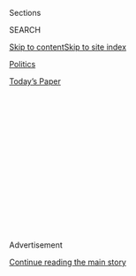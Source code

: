 <div id="app">

<div>

<div>

<div>

<div class="NYTAppHideMasthead css-1q2w90k e1suatyy0">

<div class="section css-ui9rw0 e1suatyy2">

<div class="css-eph4ug er09x8g0">

<div class="css-6n7j50">

</div>

<span class="css-1dv1kvn">Sections</span>

<div class="css-10488qs">

<span class="css-1dv1kvn">SEARCH</span>

</div>

[Skip to content](#site-content)[Skip to site
index](#site-index)

</div>

<div id="masthead-section-label" class="css-1wr3we4 eaxe0e00">

[Politics](https://www.nytimes3xbfgragh.onion/section/politics)

</div>

<div class="css-10698na e1huz5gh0">

</div>

</div>

<div id="masthead-bar-one" class="section hasLinks css-15hmgas e1csuq9d3">

<div class="css-uqyvli e1csuq9d0">

</div>

<div class="css-1uqjmks e1csuq9d1">

</div>

<div class="css-9e9ivx">

[](https://myaccount.nytimes3xbfgragh.onion/auth/login?response_type=cookie&client_id=vi)

</div>

<div class="css-1bvtpon e1csuq9d2">

[Today’s
Paper](https://www.nytimes3xbfgragh.onion/section/todayspaper)

</div>

</div>

</div>

</div>

<div data-aria-hidden="false">

<div id="site-content" data-role="main">

<div>

<div class="css-1aor85t" style="opacity:0.000000001;z-index:-1;visibility:hidden">

<div class="css-1hqnpie">

<div class="css-epjblv">

<span class="css-17xtcya">[Politics](/section/politics)</span><span class="css-x15j1o">|</span><span class="css-fwqvlz">Donald
Trump Tax Records Show He Could Have Avoided Taxes for Nearly Two
Decades, The Times
Found</span>

</div>

<div class="css-k008qs">

<div class="css-1iwv8en">

<span class="css-18z7m18"></span>

<div>

</div>

</div>

<span class="css-1n6z4y">https://nyti.ms/2dupGDz</span>

<div class="css-1705lsu">

<div class="css-4xjgmj">

<div class="css-4skfbu" data-role="toolbar" data-aria-label="Social Media Share buttons, Save button, and Comments Panel with current comment count" data-testid="share-tools">

  - 
  - 
  - 
  - 
    
    <div class="css-6n7j50">
    
    </div>

  - 
  - 

</div>

</div>

</div>

</div>

</div>

</div>

<div class="css-13pd83m">

</div>

<div id="top-wrapper" class="css-1sy8kpn">

<div id="top-slug" class="css-l9onyx">

Advertisement

</div>

[Continue reading the main
story](#after-top)

<div class="ad top-wrapper" style="text-align:center;height:100%;display:block;min-height:250px">

<div id="top" class="place-ad" data-position="top" data-size-key="top">

</div>

</div>

<div id="after-top">

</div>

</div>

<div id="sponsor-wrapper" class="css-1hyfx7x">

<div id="sponsor-slug" class="css-19vbshk">

Supported by

</div>

[Continue reading the main
story](#after-sponsor)

<div id="sponsor" class="ad sponsor-wrapper" style="text-align:center;height:100%;display:block">

</div>

<div id="after-sponsor">

</div>

</div>

<div class="css-1vkm6nb ehdk2mb0">

# Donald Trump Tax Records Show He Could Have Avoided Taxes for Nearly Two Decades, The Times Found

</div>

![<span class="css-16f3y1r e13ogyst0">The New York Times obtained
records from 1995 showing that Donald J. Trump declared a $916 million
loss. The figure is so substantial that it could have allowed him to
legally avoid paying federal income tax for 18
years.</span><span class="css-cch8ym"><span class="css-1dv1kvn">Credit</span><span class="css-cnj6d5 e1z0qqy90" itemprop="copyrightHolder"><span class="css-1ly73wi e1tej78p0">Credit...</span><span>Kathy
Willens/Associated
Press</span></span></span>](https://static01.graylady3jvrrxbe.onion/images/2016/10/02/us/01trumptaxes1/01trumptaxes1-videoSixteenByNine3000.jpg)

<div class="css-xt80pu e12qa4dv0">

<div class="css-18e8msd">

<div class="css-vp77d3 epjyd6m0">

<div class="css-1baulvz">

By [<span class="css-1baulvz" itemprop="name">David
Barstow</span>](https://www.nytimes3xbfgragh.onion/by/david-barstow),
[<span class="css-1baulvz" itemprop="name">Susanne
Craig</span>](https://www.nytimes3xbfgragh.onion/by/susanne-craig),
[<span class="css-1baulvz" itemprop="name">Russ
Buettner</span>](https://www.nytimes3xbfgragh.onion/by/russ-buettner)
and [<span class="css-1baulvz last-byline" itemprop="name">Megan
Twohey</span>](https://www.nytimes3xbfgragh.onion/by/megan-twohey)

</div>

</div>

  - Oct. 1,
    2016

  - 
    
    <div class="css-4xjgmj">
    
    <div class="css-d8bdto" data-role="toolbar" data-aria-label="Social Media Share buttons, Save button, and Comments Panel with current comment count" data-testid="share-tools">
    
      - 
      - 
      - 
      - 
        
        <div class="css-6n7j50">
        
        </div>
    
      - 
      - 
    
    </div>
    
    </div>

</div>

</div>

<div class="section meteredContent css-1r7ky0e" name="articleBody" itemprop="articleBody">

<div class="css-1fanzo5 StoryBodyCompanionColumn">

<div class="css-53u6y8">

Donald J.
[Trump](https://www.nytimes3xbfgragh.onion/2020/07/09/us/politics/trump-taxes.html)
declared a $916 million loss on his 1995 income [tax
returns](https://www.nytimes3xbfgragh.onion/2020/07/15/nyregion/donald-trump-taxes-cyrus-vance.html),
a tax deduction so substantial it could have allowed him to legally
avoid paying any federal income taxes for up to 18 years, records
obtained by The New York Times show.

The [1995 tax
records](http://www.nytimes3xbfgragh.onion/interactive/2016/10/01/us/politics/donald-trump-taxes.html),
never before disclosed, reveal the extraordinary tax benefits that Mr.
Trump, the Republican presidential nominee, derived from the financial
wreckage he left behind in the early 1990s through mismanagement of
three Atlantic City casinos, his ill-fated foray into the airline
business and his ill-timed purchase of the Plaza Hotel in Manhattan.

Tax experts hired by The Times to analyze Mr. Trump’s 1995 records said
that tax rules especially advantageous to wealthy filers would have
allowed Mr. Trump to use his $916 million loss to cancel out an
equivalent amount of taxable income over an 18-year period.

</div>

</div>

<div class="css-79elbk" data-testid="photoviewer-wrapper">

<div class="css-z3e15g" data-testid="photoviewer-wrapper-hidden">

</div>

<div class="css-1a48zt4 ehw59r15" data-testid="photoviewer-children">

![<span class="css-16f3y1r e13ogyst0" data-aria-hidden="true">A line
from one of Mr. Trump’s [1995 tax
returns](http://www.nytimes3xbfgragh.onion/interactive/2016/10/01/us/politics/donald-trump-taxes.html)
obtained by The New York
Times.</span>](https://static01.graylady3jvrrxbe.onion/images/2016/10/01/us/01TRUMPTAXES-DOC-RIP-SUB/01TRUMPTAXES-DOC-RIP-SUB-articleInline.jpg?quality=75&auto=webp&disable=upscale)

</div>

</div>

<div class="css-1fanzo5 StoryBodyCompanionColumn">

<div class="css-53u6y8">

Although Mr. Trump’s taxable income in subsequent years is as yet
unknown, a $916 million loss in 1995 would have been large enough to
wipe out more than $50 million a year in taxable income over 18 years.

</div>

</div>

<div class="css-1fanzo5 StoryBodyCompanionColumn">

<div class="css-53u6y8">

The $916 million loss certainly could have eliminated any federal income
taxes Mr. Trump otherwise would have owed on the [$50,000 to $100,000 he
was paid for each episode of “The
Apprentice,”](http://www.nytimes3xbfgragh.onion/2016/07/17/business/media/donald-trump-apprentice.html?_r=1)
or the roughly $45 million he was paid between 1995 and 2009 when he was
chairman or chief executive of the publicly traded company he created to
assume ownership of his troubled Atlantic City casinos. Ordinary
investors in the new company, meanwhile, saw the value of their shares
plunge to 17 cents from $35.50, while scores of contractors went unpaid
for work on Mr. Trump’s casinos and casino bondholders received pennies
on the dollar.

“He has a vast benefit from his destruction” in the early 1990s, said
one of the experts, Joel Rosenfeld, an assistant professor at New York
University’s Schack Institute of Real Estate. Mr. Rosenfeld offered this
description of what he would advise a client who came to him with a tax
return like Mr. Trump’s: “Do you realize you can create $916 million in
income without paying a nickel in taxes?”

Mr. Trump declined to comment on the documents. Instead, the campaign
released a
[statement](http://www.nytimes3xbfgragh.onion/interactive/2016/10/01/us/politics/donald-trump-letter.html)
that neither challenged nor confirmed the $916 million loss.

“Mr. Trump is a highly-skilled businessman who has a fiduciary
responsibility to his business, his family and his employees to pay no
more tax than legally required,” the statement said. “That being said,
Mr. Trump has paid hundreds of millions of dollars in property taxes,
sales and excise taxes, real estate taxes, city taxes, state taxes,
employee taxes and federal taxes.”

</div>

</div>

<div class="css-1fanzo5 StoryBodyCompanionColumn">

<div class="css-53u6y8">

The statement continued, “Mr. Trump knows the tax code far better than
anyone who has ever run for President and he is the only one that knows
how to fix
it.”

</div>

</div>

<div class="css-1sngw6j">

[](https://www.nytimes3xbfgragh.onion/interactive/2016/10/01/us/politics/donald-trump-letter.html)

<div class="css-1eoytci">

![](https://static01.graylady3jvrrxbe.onion/images/2016/10/01/us/politics/donald-trump-letter/donald-trump-letter-largeHorizontalJumbo-v2.gif)

</div>

<div class="css-1rha1bf">

## Donald Trump’s Letter

In response to a Times article revealing pages of his 1995 income tax
records, Mr. Trump said, “The only news here is that the more than 20
year-old alleged tax document was illegally obtained.”

</div>

</div>

<div class="css-1fanzo5 StoryBodyCompanionColumn">

<div class="css-53u6y8">

Separately, a lawyer for Mr. Trump, Marc E. Kasowitz, emailed a letter
to The Times arguing that publication of the records is illegal because
Mr. Trump has not authorized the disclosure of any of his tax returns.
Mr. Kasowitz threatened “prompt initiation of appropriate legal action.”

Mr. Trump’s refusal to make his tax returns public — breaking with
decades of tradition in presidential contests — has emerged as a central
issue in the campaign, with a majority of voters saying he should
release them. Mr. Trump has declined to do so, and has said he is being
audited by the Internal Revenue Service.

At last Monday’s presidential debate, when Hillary Clinton suggested Mr.
Trump was refusing to release his tax returns so voters would not know
“he’s paid nothing in federal taxes,” and when she also pointed out
that Mr. Trump had once revealed to casino regulators that he paid no
federal income taxes in the late 1970s, Mr. Trump retorted, “That makes
me smart.”

</div>

</div>

![<span class="css-16f3y1r e13ogyst0">Donald Trump has continued to
decline to release his tax returns despite mounting pressure from both
Democrats and Republicans. A look at some of the explanations for
keeping his taxes
private.</span><span class="css-cch8ym"><span class="css-1dv1kvn">Credit</span><span class="css-cnj6d5 e1z0qqy90" itemprop="copyrightHolder"><span class="css-1ly73wi e1tej78p0">Credit...</span><span>Damon
Winter/The New York
Times</span></span></span>](https://static01.graylady3jvrrxbe.onion/images/2016/10/02/us/01trumptax-video2/01trumptax-video2-videoSixteenByNineJumbo1600.jpg)

<div class="css-1fanzo5 StoryBodyCompanionColumn">

<div class="css-53u6y8">

The tax experts consulted by The Times said nothing in the 1995
documents suggested any wrongdoing by Mr. Trump, even if the
extraordinary size of the loss he declared would have probably attracted
extra scrutiny from I.R.S. examiners. “The I.R.S., when they see a
negative $916 million, that has to pop out,” Mr. Rosenfeld said.

</div>

</div>

<div class="css-1fanzo5 StoryBodyCompanionColumn">

<div class="css-53u6y8">

The documents examined by The Times represent a small fraction of the
voluminous tax returns Mr. Trump would have filed in 1995.

The documents consisted of three pages from what appeared to be Mr.
Trump’s 1995 tax returns. The pages were mailed last month to Susanne
Craig, a reporter at The Times who has written about Mr. Trump’s
finances. The documents were the first page of a New York State resident
income tax return, the first page of a New Jersey nonresident tax return
and the first page of a Connecticut nonresident tax return. Each page
bore the names and Social Security numbers of Mr. Trump and Marla
Maples, his wife at the time. Only the New Jersey form had what appeared
to be their signatures.

The three documents arrived by mail at The Times with a postmark
indicating they had been sent from New York City. The return address
claimed the envelope had been sent from Trump
Tower.

</div>

</div>

<div class="css-1sngw6j">

[](https://www.nytimes3xbfgragh.onion/interactive/2016/10/01/us/politics/donald-trump-taxes.html)

<div class="css-1eoytci">

![](https://static01.graylady3jvrrxbe.onion/images/2016/10/01/us/politics/donald-trump-taxes/donald-trump-taxes-articleLarge-v2.gif)

</div>

<div class="css-1rha1bf">

## Pages From Donald Trump’s 1995 Income Tax Records

The tax records obtained by The Times show that Donald J. Trump claimed
a $916 million loss that could have allowed him to legally avoid paying
federal income taxes for up to 18 years.

</div>

</div>

<div class="css-1fanzo5 StoryBodyCompanionColumn">

<div class="css-53u6y8">

On Wednesday, The Times presented the tax documents to Jack Mitnick, a
lawyer and certified public accountant who handled Mr. Trump’s tax
matters for more than 30 years, until 1996. Mr. Mitnick was listed as
the preparer on the New Jersey tax form.

Mr. Mitnick, 80, now semiretired and living in Florida, said that while
he no longer had access to Mr. Trump’s original returns, the documents
appeared to be authentic copies of portions of Mr. Trump’s 1995 tax
returns. Mr. Mitnick said the signature on the tax preparer line of the
New Jersey tax form was his, and he readily explained an obvious anomaly
in the way especially large numbers appeared on the New York tax
document.

A flaw in the tax software program he used at the time prevented him
from being able to print a nine-figure loss on Mr. Trump’s New York
return, he said. So, for example, the loss of “-915,729,293” on Line 18
of the return printed out as “5,729,293.” As a result, Mr. Mitnick
recalled, he had to use his typewriter to manually add the “-91,” thus
explaining why the first two digits appeared to be in a different font
and were slightly misaligned from the following seven digits.

</div>

</div>

<div class="css-1fanzo5 StoryBodyCompanionColumn">

<div class="css-53u6y8">

“This is legit,” he said, stabbing a finger into the
document.

</div>

</div>

<div class="css-1sngw6j">

[](https://www.nytimes3xbfgragh.onion/interactive/2016/10/07/us/elections/donald-trump-tax-advantages-deductions-losses.html)

<div class="css-1eoytci">

![](https://static01.graylady3jvrrxbe.onion/images/2016/10/05/us/elections/donald-trump-tax-advantages-deductions-losses-1475678438005/donald-trump-tax-advantages-deductions-losses-1475678438005-square640.png)

</div>

<div class="css-1rha1bf">

## How Donald Trump Uses the Tax Code in Ways You Can’t

Real estate developers like Donald J. Trump can combine a number of
breaks in the tax code to generate large deductions, which could have
allowed him to avoid paying any federal income tax for decades.

</div>

</div>

<div class="css-1fanzo5 StoryBodyCompanionColumn">

<div class="css-53u6y8">

Because the documents sent to The Times did not include any pages from
Mr. Trump’s 1995 federal tax return, it is impossible to determine how
much he may have donated to charity that year. The state documents do
show, though, that Mr. Trump declined the opportunity to contribute to
the New Jersey Vietnam Veterans’ Memorial Fund, the New Jersey Wildlife
Conservation Fund or the Children’s Trust Fund. He also declined to
contribute $1 toward public financing of New Jersey’s elections for
governor.

The tax documents also do not shed any light on Mr. Trump’s claimed net
worth of about $2 billion at that time. This is because the complex
calculations of business deductions that produced a tax loss of $916
million are a separate matter from how Mr. Trump valued his assets, the
tax experts said.

Nor does the $916 million loss suggest that Mr. Trump was insolvent or
effectively bankrupt in 1995. The cash flow generated by his various
businesses that year was more than enough to service his various debts.

But fragmentary as they are, the documents nonetheless provide new
insight into Mr. Trump’s finances, a subject of intense scrutiny given
Mr. Trump’s emphasis on his business record during the presidential
campaign.

The documents show, for example, that while Mr. Trump reported $7.4
million in interest income in 1995, he made only $6,108 in wages,
salaries and tips. They also suggest Mr. Trump took full advantage of
generous tax loopholes specifically available to commercial real estate
developers to claim a $15.8 million loss in 1995 on his real estate
holdings and partnerships.

</div>

</div>

<div class="css-1fanzo5 StoryBodyCompanionColumn">

<div class="css-53u6y8">

But the most important revelation from the 1995 tax documents is just
how much Mr. Trump may have benefited from a tax provision that is
particularly prized by America’s dynastic families, which, like the
Trumps, hold their wealth inside byzantine networks of partnerships,
limited liability companies and S corporations.

The provision, known as net operating loss, or N.O.L., allows a dizzying
array of deductions, business expenses, real estate depreciation, losses
from the sale of business assets and even operating losses to flow from
the balance sheets of those partnerships, limited liability companies
and S corporations onto the personal tax returns of men like Mr. Trump.
In turn, those losses can be used to cancel out an equivalent amount of
taxable income from, say, book royalties or branding
deals.

</div>

</div>

<div class="css-1sngw6j">

[](https://www.nytimes3xbfgragh.onion/interactive/2016/us/politics/donald-trump-taxes-explained.html)

<div class="css-1eoytci">

![](https://static01.graylady3jvrrxbe.onion/images/2016/10/01/us/02TRUMPTAXES-listy/02TRUMPTAXES-listy-largeHorizontalJumbo.jpg)

</div>

<div class="css-1rha1bf">

## Donald Trump’s Taxes: What We Know and Don’t Know

In the absence of any disclosures from Mr. Trump, The New York Times and
other news outlets have attempted to fill in the gaps.

</div>

</div>

<div class="css-1fanzo5 StoryBodyCompanionColumn">

<div class="css-53u6y8">

Better still, if the losses are big enough, they can cancel out taxable
income earned in other years. Under I.R.S. rules in 1995, net operating
losses could be used to wipe out taxable income earned in the three
years before and the 15 years after the loss. (The effect of net
operating losses on state income taxes varies, depending on each state’s
tax regime.)

The tax experts consulted by The Times said the $916 million net
operating loss declared by Mr. Trump in 1995 almost certainly included
large net operating losses carried forward from the early 1990s, when
most of Mr. Trump’s key holdings were hemorrhaging money. Indeed, by
1990, his entire business empire was on the verge of collapse. In a few
short years, he had amassed $3.4 billion in debt — personally
guaranteeing $832 million of it — to assemble a portfolio that included
three casinos and a hotel in Atlantic City, the Plaza Hotel in
Manhattan, an airline and a huge yacht.

Reports that year by New Jersey casino regulators gave glimpses of the
balance sheet carnage. The Trump Taj Mahal casino reported a $25.5
million net loss during its first six months of 1990; the Trump’s Castle
casino lost $43.5 million for the year. His airline, Trump Shuttle, lost
$34.5 million during just the first six months of that year.

“Simply put, the organization is in dire financial straits,” the casino
regulators
concluded.

</div>

</div>

<div class="css-79elbk" data-testid="photoviewer-wrapper">

<div class="css-z3e15g" data-testid="photoviewer-wrapper-hidden">

</div>

<div class="css-1a48zt4 ehw59r15" data-testid="photoviewer-children">

<div class="css-1xdhyk6 erfvjey0">

<span class="css-1ly73wi e1tej78p0">Image</span>

<div class="css-zjzyr8">

<div data-testid="lazyimage-container" style="height:257.77777777777777px">

</div>

</div>

</div>

<span class="css-16f3y1r e13ogyst0" data-aria-hidden="true">Reports
published by New Jersey regulators in 1993, top, and 1995, above,
highlighted the effects of Mr. Trump’s net operating losses.</span>

</div>

</div>

<div class="css-1fanzo5 StoryBodyCompanionColumn">

<div class="css-53u6y8">

Reports by New Jersey’s casino regulators strongly suggested that Mr.
Trump had claimed large net operating losses on his taxes in the early
1990s. Their reports, for example, revealed that Mr. Trump had carried
forward net operating losses in both 1991 and 1993. What’s more, the
reports said the losses he claimed were large enough to virtually cancel
out any taxes he might owe on the millions of dollars of debt that was
being forgiven by his creditors. (The I.R.S. considers forgiven debt to
be taxable income.)

But crucially, the casino regulators redacted the precise size of the
net operating losses in the public versions of their reports. Two former
New Jersey officials, who were privy to the unredacted documents, could
not recall the precise size of the numbers, but said they were
substantial.

[Politico, which previously
reported](http://www.politico.com/story/2016/06/donald-trump-no-taxes-224498)
that Mr. Trump most likely paid no income taxes in 1991 and 1993 based
on the casino commission’s description of his net operating losses,
asked Mr. Trump to comment. “Welcome to the real estate business,” he
replied in an email.

Now, thanks to Mr. Trump’s 1995 tax records, the degree to which he spun
all those years of red ink into tax write-off gold may finally be
apparent.

Mr. Mitnick, the lawyer and accountant, was the person Mr. Trump leaned
on most to do the spinning. Mr. Mitnick worked for a small Long Island
accounting firm that specialized in handling tax issues for wealthy New
York real estate families. He had long handled tax matters for Mr.
Trump’s father, Fred C. Trump, and he said he began doing Donald
Trump’s taxes after Mr. Trump turned 18.

In an interview on Wednesday, Mr. Mitnick said he could not divulge
details of Mr. Trump’s finances without Mr. Trump’s consent. But he did
talk about Mr. Trump’s approaches to taxes, and he contrasted Fred
Trump’s attention to detail with what he described as Mr. Trump’s
brash and undisciplined style. He recalled, for example, that when
Donald and Ivana Trump came in each year to sign their tax forms, it was
almost always Ivana who asked more
questions.

</div>

</div>

<div class="css-79elbk" data-testid="photoviewer-wrapper">

<div class="css-z3e15g" data-testid="photoviewer-wrapper-hidden">

</div>

<div class="css-1a48zt4 ehw59r15" data-testid="photoviewer-children">

<div class="css-1xdhyk6 erfvjey0">

<span class="css-1ly73wi e1tej78p0">Image</span>

<div class="css-zjzyr8">

<div data-testid="lazyimage-container" style="height:242.17543859649118px">

</div>

</div>

</div>

<span class="css-16f3y1r e13ogyst0" data-aria-hidden="true">The Trump
Plaza Hotel and Casino, one of the failed casino properties in Atlantic
City that had been owned by Mr.
Trump.</span><span class="css-cnj6d5 e1z0qqy90" itemprop="copyrightHolder"><span class="css-1ly73wi e1tej78p0">Credit...</span><span>Douglas
Graham/Congressional Quarterly, via Getty Images</span></span>

</div>

</div>

<div class="css-1fanzo5 StoryBodyCompanionColumn">

<div class="css-53u6y8">

But if Mr. Trump lacked a sophisticated understanding of the tax code,
and if he rarely showed any interest in the details behind various tax
strategies, Mr. Mitnick said he clearly grasped the critical role taxes
would play in helping him build wealth. “He knew we could use the tax
code to protect him,” Mr. Mitnick said.

According to Mr. Mitnick, Mr. Trump’s use of net operating losses was no
different from that of his other wealthy clients. “This may have had a
couple extra digits compared to someone else’s operation, but they all
benefited in the same way,” he said, pointing to the $916 million loss
on Mr. Trump’s tax returns.

In “The Art of the Deal,” his 1987 best-selling book, Mr. Trump referred
to Mr. Mitnick as “my accountant” — although he misspelled his name. Mr.
Trump described consulting with Mr. Mitnick on the tax implications of
deals he was contemplating and seeking his advice on how new federal tax
regulations might affect real estate write-offs.

Mr. Mitnick, though, said there were times when even he, for all his
years helping wealthy New Yorkers navigate the tax code, found it
difficult to face the incongruity of his work for Mr. Trump. He felt
keenly aware that Mr. Trump was living a life of unimaginable luxury
thanks in part to Mr. Mitnick’s ability to relieve him of the burden of
paying taxes like everyone else.

“Here the guy was building incredible net worth and not paying tax on
it,” he said.

</div>

</div>

</div>

<div>

</div>

<div>

</div>

<div>

</div>

<div>

<div id="bottom-wrapper" class="css-1ede5it">

<div id="bottom-slug" class="css-l9onyx">

Advertisement

</div>

[Continue reading the main
story](#after-bottom)

<div id="bottom" class="ad bottom-wrapper" style="text-align:center;height:100%;display:block;min-height:90px">

</div>

<div id="after-bottom">

</div>

</div>

</div>

</div>

</div>

## Site Index

<div>

</div>

## Site Information Navigation

  - [© <span>2020</span> <span>The New York Times
    Company</span>](https://help.nytimes3xbfgragh.onion/hc/en-us/articles/115014792127-Copyright-notice)

<!-- end list -->

  - [NYTCo](https://www.nytco.com/)
  - [Contact
    Us](https://help.nytimes3xbfgragh.onion/hc/en-us/articles/115015385887-Contact-Us)
  - [Work with us](https://www.nytco.com/careers/)
  - [Advertise](https://nytmediakit.com/)
  - [T Brand Studio](http://www.tbrandstudio.com/)
  - [Your Ad
    Choices](https://www.nytimes3xbfgragh.onion/privacy/cookie-policy#how-do-i-manage-trackers)
  - [Privacy](https://www.nytimes3xbfgragh.onion/privacy)
  - [Terms of
    Service](https://help.nytimes3xbfgragh.onion/hc/en-us/articles/115014893428-Terms-of-service)
  - [Terms of
    Sale](https://help.nytimes3xbfgragh.onion/hc/en-us/articles/115014893968-Terms-of-sale)
  - [Site
    Map](https://spiderbites.nytimes3xbfgragh.onion)
  - [Help](https://help.nytimes3xbfgragh.onion/hc/en-us)
  - [Subscriptions](https://www.nytimes3xbfgragh.onion/subscription?campaignId=37WXW)

</div>

</div>

</div>

</div>
